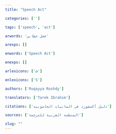 ```yaml
---
title: "Speech Act"

categories: ['']

tags: ['speech', 'act']

arwords: 'فعل خطابي'

arexps: []

enwords: ['Speech Act']

enexps: []

arlexicons: ['ف']

enlexicons: ['S']

authors: ['Ruqayya Roshdy']

translators: ['Tarek Ibrahim']

citations: ['دليل أكسفورد في السانيات الحاسوبية']

sources: ['المنظمة العربية للترجمة']

slug: ""
---
```

